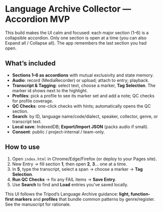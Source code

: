 # Language Archive Collector — Accordion MVP

This build makes the UI calm and focused: each major section (1–6) is a collapsible accordion. Only one section is open at a time (you can also Expand all / Collapse all). The app remembers the last section you had open.

## What’s included
- **Sections 1–6 as accordions** with mutual exclusivity and state memory.
- **Audio**: record (MediaRecorder) or upload; attach to entry; playback.
- **Transcript & Tagging**: select text, choose a marker, **Tag Selection**. The marker id shows next to the highlight.
- **Profiles**: pick a profile to see its marker set and add a note; QC checks for profile coverage.
- **QC Checks**: one-click checks with hints; automatically opens the QC section.
- **Search**: by ID, language name/code/dialect, speaker, collector, genre, or transcript text.
- **Local save**: IndexedDB; **Export/Import JSON** (packs audio if small).
- **Consent**: public / project-internal / team-only.

## How to use
1) Open `index.html` in Chrome/Edge/Firefox (or deploy to your Pages site).  
2) New Entry → fill section **1**, then open **2**, **3**… one at a time.  
3) In **5**, type the transcript, select a span → choose a marker → **Tag Selection**.  
4) **Run QC Checks** → fix any FAIL items → **Save Entry**.  
5) Use **Search** to find and **Load** entries you’ve saved locally.

This UI follows the Tripod’s Language Archive guidance: **light, function-first markers** and **profiles** that bundle common patterns by genre/register. See the manuscript for rationale. 